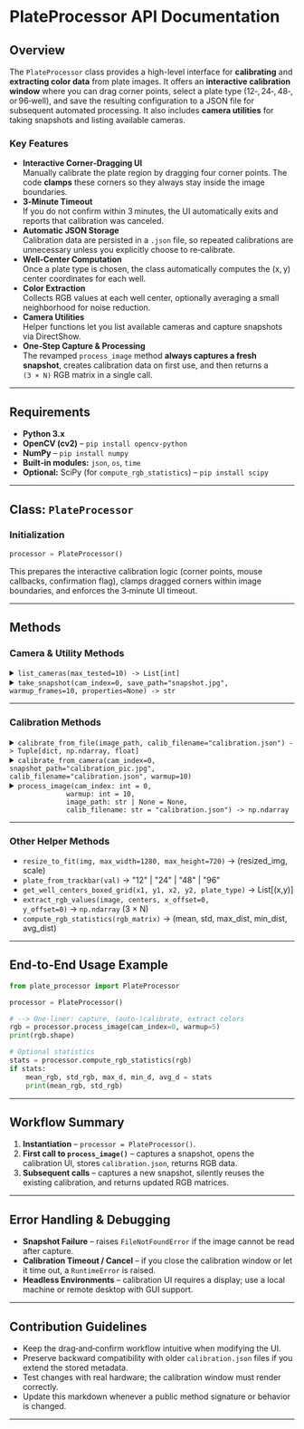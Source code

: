 # PlateProcessor API Documentation

## Overview

The `PlateProcessor` class provides a high-level interface for **calibrating** and **extracting color data** from plate images. It offers an **interactive calibration window** where you can drag corner points, select a plate type (12‑, 24‑, 48‑, or 96‑well), and save the resulting configuration to a JSON file for subsequent automated processing. It also includes **camera utilities** for taking snapshots and listing available cameras.

### Key Features

- **Interactive Corner‑Dragging UI**  
  Manually calibrate the plate region by dragging four corner points. The code **clamps** these corners so they always stay inside the image boundaries.  
- **3‑Minute Timeout**  
  If you do not confirm within 3 minutes, the UI automatically exits and reports that calibration was canceled.  
- **Automatic JSON Storage**  
  Calibration data are persisted in a `.json` file, so repeated calibrations are unnecessary unless you explicitly choose to re‑calibrate.  
- **Well‑Center Computation**  
  Once a plate type is chosen, the class automatically computes the (x, y) center coordinates for each well.  
- **Color Extraction**  
  Collects RGB values at each well center, optionally averaging a small neighborhood for noise reduction.  
- **Camera Utilities**  
  Helper functions let you list available cameras and capture snapshots via DirectShow.  
- **One‑Step Capture & Processing**  
  The revamped `process_image` method **always captures a fresh snapshot**, creates calibration data on first use, and then returns a `(3 × N)` RGB matrix in a single call.

---

## Requirements

- **Python 3.x**  
- **OpenCV (cv2)** – `pip install opencv-python`  
- **NumPy** – `pip install numpy`  
- **Built‑in modules:** `json`, `os`, `time`  
- **Optional:** SciPy (for `compute_rgb_statistics`) – `pip install scipy`

---

## Class: `PlateProcessor`

### Initialization

```python
processor = PlateProcessor()
```

This prepares the interactive calibration logic (corner points, mouse callbacks, confirmation flag), clamps dragged corners within image boundaries, and enforces the 3‑minute UI timeout.

---

## Methods

### Camera & Utility Methods

<details>
<summary><code>list_cameras(max_tested=10) -> List[int]</code></summary>

Checks camera indices `0 … max_tested‑1` using DirectShow and returns the usable indices.

```python
valid_cams = PlateProcessor.list_cameras()
print(valid_cams)
```
</details>

<details>
<summary><code>take_snapshot(cam_index=0, save_path="snapshot.jpg", warmup_frames=10, properties=None) -> str</code></summary>

Captures one image from the specified camera. Optional `properties` lets you adjust resolution or other `cv2.CAP_PROP_*` settings.

```python
snap = PlateProcessor.take_snapshot(cam_index=1, save_path="my_photo.jpg")
```
</details>

---

### Calibration Methods

<details>
<summary><code>calibrate_from_file(image_path, calib_filename="calibration.json") -> Tuple[dict, np.ndarray, float]</code></summary>

Performs calibration using an existing image. If `calibration.json` already exists, you can reuse or overwrite it; otherwise an interactive window appears. The UI times out after 3 minutes.
</details>

<details>
<summary><code>calibrate_from_camera(cam_index=0, snapshot_path="calibration_pic.jpg", calib_filename="calibration.json", warmup=10)</code></summary>

1. Captures a snapshot from the chosen camera.  
2. Immediately calls `calibrate_from_file` on that snapshot.  
3. Saves the calibration to JSON.
</details>

<details>
<summary><code>process_image(cam_index: int = 0,
              warmup: int = 10,
              image_path: str | None = None,
              calib_filename: str = "calibration.json") -> np.ndarray</code></summary>

**NEW BEHAVIOR (v2):**

1. **Always captures a fresh snapshot.** If `image_path` is `None`, a timestamped JPEG such as `snapshot_20250419_203015.jpg` is created automatically.  
2. If `calibration.json` is missing, it launches the calibration UI once and stores the result.  
3. Applies the saved calibration rectangle & plate type to the new snapshot and returns a `(3 × N)` matrix of RGB values (rows = R,G,B; columns = wells).

```python
rgb = processor.process_image(cam_index=0, warmup=5)
print(rgb.shape)  # (3, N)
```
</details>

---

### Other Helper Methods

* `resize_to_fit(img, max_width=1280, max_height=720)` → (resized_img, scale)
* `plate_from_trackbar(val)` → "12" | "24" | "48" | "96"
* `get_well_centers_boxed_grid(x1, y1, x2, y2, plate_type)` → List[(x,y)]
* `extract_rgb_values(image, centers, x_offset=0, y_offset=0)` → `np.ndarray` (3 × N)
* `compute_rgb_statistics(rgb_matrix)` → (mean, std, max_dist, min_dist, avg_dist)

---

## End‑to‑End Usage Example

```python
from plate_processor import PlateProcessor

processor = PlateProcessor()

# ‑‑> One‑liner: capture, (auto‑)calibrate, extract colors
rgb = processor.process_image(cam_index=0, warmup=5)
print(rgb.shape)

# Optional statistics
stats = processor.compute_rgb_statistics(rgb)
if stats:
    mean_rgb, std_rgb, max_d, min_d, avg_d = stats
    print(mean_rgb, std_rgb)
```

---

## Workflow Summary

1. **Instantiation** – `processor = PlateProcessor()`.
2. **First call to `process_image()`** – captures a snapshot, opens the calibration UI, stores `calibration.json`, returns RGB data.
3. **Subsequent calls** – captures a new snapshot, silently reuses the existing calibration, and returns updated RGB matrices.

---

## Error Handling & Debugging

- **Snapshot Failure** – raises `FileNotFoundError` if the image cannot be read after capture.
- **Calibration Timeout / Cancel** – if you close the calibration window or let it time out, a `RuntimeError` is raised.
- **Headless Environments** – calibration UI requires a display; use a local machine or remote desktop with GUI support.

---

## Contribution Guidelines

- Keep the drag‑and‑confirm workflow intuitive when modifying the UI.
- Preserve backward compatibility with older `calibration.json` files if you extend the stored metadata.
- Test changes with real hardware; the calibration window must render correctly.
- Update this markdown whenever a public method signature or behavior is changed.

---

